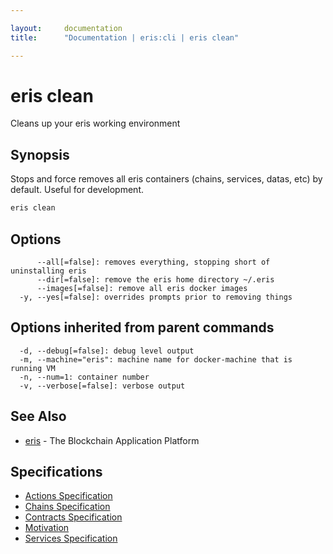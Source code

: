 ```yaml
---

layout:     documentation
title:      "Documentation | eris:cli | eris clean"

---
```


# eris clean

Cleans up your eris working environment

## Synopsis

Stops and force removes all eris containers 
	(chains, services, datas, etc) by default. Useful
	for development.

```bash
eris clean
```

## Options

```
      --all[=false]: removes everything, stopping short of uninstalling eris
      --dir[=false]: remove the eris home directory ~/.eris
      --images[=false]: remove all eris docker images
  -y, --yes[=false]: overrides prompts prior to removing things
```

## Options inherited from parent commands

```
  -d, --debug[=false]: debug level output
  -m, --machine="eris": machine name for docker-machine that is running VM
  -n, --num=1: container number
  -v, --verbose[=false]: verbose output
```

## See Also

* [eris](https://docs.erisindustries.com/documentation/eris-cli/0.11.0/eris/)	 - The Blockchain Application Platform

## Specifications

* [Actions Specification](https://docs.erisindustries.com/documentation/eris-cli/0.11.0/actions_specification/)
* [Chains Specification](https://docs.erisindustries.com/documentation/eris-cli/0.11.0/chains_specification/)
* [Contracts Specification](https://docs.erisindustries.com/documentation/eris-cli/0.11.0/contracts_specification/)
* [Motivation](https://docs.erisindustries.com/documentation/eris-cli/0.11.0/motivation/)
* [Services Specification](https://docs.erisindustries.com/documentation/eris-cli/0.11.0/services_specification/)

